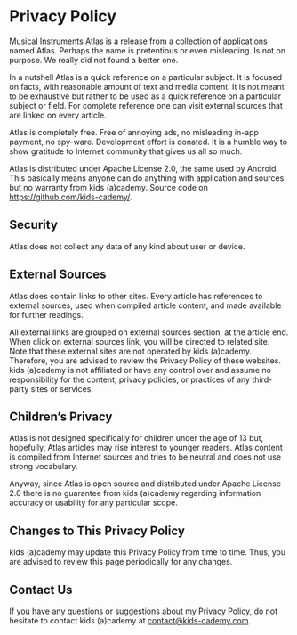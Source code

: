 # Privacy Policy
Musical Instruments Atlas is a release from a collection of applications named Atlas. Perhaps the name is pretentious or even misleading. Is not on purpose. We really did not found a better one.

In a nutshell Atlas is a quick reference on a particular subject. It is focused on facts, with reasonable amount of text and media content. It is not meant to be exhaustive but rather to be used as a quick reference on a particular subject or field. For complete reference one can visit external sources that are linked on every article.

Atlas is completely free. Free of annoying ads, no misleading in-app payment, no spy-ware. Development effort is donated. It is a humble way to show gratitude to Internet community that gives us all so much.

Atlas is distributed under Apache License 2.0, the same used by Android. This basically means anyone can do anything with application and sources but no warranty from kids (a)cademy. Source code on https://github.com/kids-cademy/.

## Security
Atlas does not collect any data of any kind about user or device.

## External Sources
Atlas does contain links to other sites. Every article has references to external sources, used when compiled article content, and made available for further readings. 

All external links are grouped on external sources section, at the article end. When click on external sources link, you will be directed to related site. Note that these external sites are not operated by kids (a)cademy. Therefore, you are advised to review the Privacy Policy of these websites. kids (a)cademy is not affiliated or have any control over and assume no responsibility for the content, privacy policies, or practices of any third-party sites or services.

## Children’s Privacy
Atlas is not designed specifically for children under the age of 13 but, hopefully, Atlas articles may rise interest to younger readers. Atlas content is compiled from Internet sources and tries to be neutral and does not use strong vocabulary.

Anyway, since Atlas is open source and distributed under Apache License 2.0 there is no guarantee from kids (a)cademy regarding information accuracy or usability for any particular scope.   

## Changes to This Privacy Policy
kids (a)cademy may update this Privacy Policy from time to time. Thus, you are advised to review this page periodically for any changes.

## Contact Us
If you have any questions or suggestions about my Privacy Policy, do not hesitate to contact kids (a)cademy at contact@kids-cademy.com.
